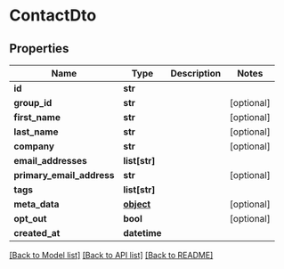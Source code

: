 # ContactDto

## Properties
Name | Type | Description | Notes
------------ | ------------- | ------------- | -------------
**id** | **str** |  | 
**group_id** | **str** |  | [optional] 
**first_name** | **str** |  | [optional] 
**last_name** | **str** |  | [optional] 
**company** | **str** |  | [optional] 
**email_addresses** | **list[str]** |  | 
**primary_email_address** | **str** |  | [optional] 
**tags** | **list[str]** |  | 
**meta_data** | [**object**]() |  | [optional] 
**opt_out** | **bool** |  | [optional] 
**created_at** | **datetime** |  | 

[[Back to Model list]](../README#documentation-for-models) [[Back to API list]](../README#documentation-for-api-endpoints) [[Back to README]](../README)


